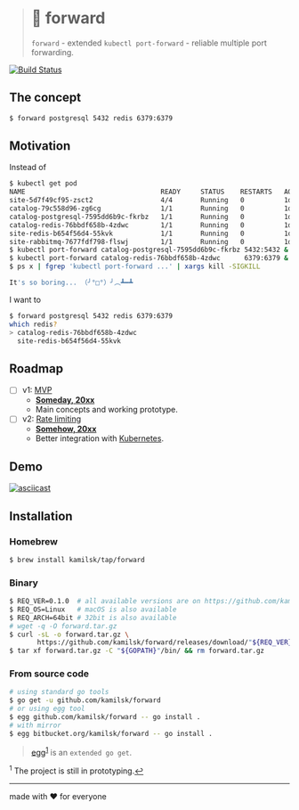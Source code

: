 > # 🎳 forward
>
> `forward` - extended `kubectl port-forward` - reliable multiple port forwarding.

[![Build Status][icon_build]][page_build]

## The concept

```bash
$ forward postgresql 5432 redis 6379:6379
```

## Motivation

Instead of

```bash
$ kubectl get pod
NAME                                  READY     STATUS    RESTARTS   AGE
site-5d7f49cf95-zsct2                 4/4       Running   0          1d
catalog-79c558d96-zg6cg               1/1       Running   0          1d
catalog-postgresql-7595dd6b9c-fkrbz   1/1       Running   0          1d
catalog-redis-76bbdf658b-4zdwc        1/1       Running   0          1d
site-redis-b654f56d4-55kvk            1/1       Running   0          1d
site-rabbitmq-7677fdf798-flswj        1/1       Running   0          1d
$ kubectl port-forward catalog-postgresql-7595dd6b9c-fkrbz 5432:5432 &
$ kubectl port-forward catalog-redis-76bbdf658b-4zdwc      6379:6379 &
$ ps x | fgrep 'kubectl port-forward ...' | xargs kill -SIGKILL

It's so boring... （╯°□°）╯︵┻━┻
```

I want to

```bash
$ forward postgresql 5432 redis 6379:6379
which redis?
> catalog-redis-76bbdf658b-4zdwc
  site-redis-b654f56d4-55kvk
```

## Roadmap

- [ ] v1: [MVP][project_v1]
  - [**Someday, 20xx**][project_v1_dl]
  - Main concepts and working prototype.
- [ ] v2: [Rate limiting][project_v2]
  - [**Somehow, 20xx**][project_v2_dl]
  - Better integration with [Kubernetes](https://kubernetes.io/).

## Demo

[![asciicast](https://asciinema.org/a/217993.svg)](https://asciinema.org/a/217993)

## Installation

### Homebrew

```bash
$ brew install kamilsk/tap/forward
```

### Binary

```bash
$ REQ_VER=0.1.0  # all available versions are on https://github.com/kamilsk/forward/releases/
$ REQ_OS=Linux   # macOS is also available
$ REQ_ARCH=64bit # 32bit is also available
# wget -q -O forward.tar.gz
$ curl -sL -o forward.tar.gz \
       https://github.com/kamilsk/forward/releases/download/"${REQ_VER}/forward_${REQ_VER}_${REQ_OS}-${REQ_ARCH}".tar.gz
$ tar xf forward.tar.gz -C "${GOPATH}"/bin/ && rm forward.tar.gz
```

### From source code

```bash
# using standard go tools
$ go get -u github.com/kamilsk/forward
# or using egg tool
$ egg github.com/kamilsk/forward -- go install .
# with mirror
$ egg bitbucket.org/kamilsk/forward -- go install .
```

> [egg](https://github.com/kamilsk/egg)<sup id="anchor-egg">[1](#egg)</sup> is an `extended go get`.

<sup id="egg">1</sup> The project is still in prototyping.[↩](#anchor-egg)

---

made with ❤️ for everyone

[icon_build]:      https://travis-ci.org/kamilsk/forward.svg?branch=master

[page_build]:      https://travis-ci.org/kamilsk/forward
[page_promo]:      https://github.com/kamilsk/forward

[project_v1]:      https://github.com/kamilsk/forward/projects/1
[project_v1_dl]:   https://github.com/kamilsk/forward/milestone/1
[project_v2]:      https://github.com/kamilsk/forward/projects/2
[project_v2_dl]:   https://github.com/kamilsk/forward/milestone/2
